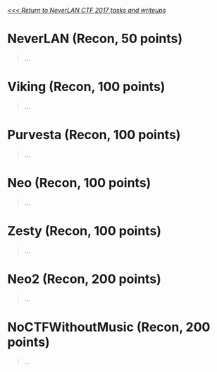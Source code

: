 _[<<< Return to NeverLAN CTF 2017 tasks and writeups](/CTF-Jeopardy/2017-neverlanctf)_

# NeverLAN (Recon, 50 points)
>...

# Viking (Recon, 100 points)
>...

# Purvesta (Recon, 100 points)
>...

# Neo (Recon, 100 points)
>...

# Zesty (Recon, 100 points)
>...

# Neo2 (Recon, 200 points)
>...

# NoCTFWithoutMusic (Recon, 200 points)
>...
